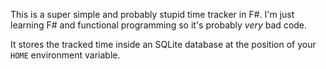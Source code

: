This is a super simple and probably stupid time tracker in F#.
I'm just learning F# and functional programming so it's probably _very_ bad code.

It stores the tracked time inside an SQLite database at the position of your `HOME` environment variable.
